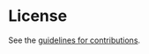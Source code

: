 # License

See the
[guidelines for contributions](https://github.com/LPardue/draft-pardue-moq-qlog-moq-events/blob/main/CONTRIBUTING.md).
